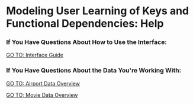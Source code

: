 # Modeling User Learning of Keys and Functional Dependencies: Help

### If You Have Questions About How to Use the Interface:
[GO TO: Interface Guide](https://github.com/blazerzero/duo-help/blob/master/Interface-Guide.md)

### If You Have Questions About the Data You're Working With:
[GO TO: Airport Data Overview](https://github.com/blazerzero/duo-help/blob/master/Data-Overview-Airport.md)

[GO TO: Movie Data Overview](https://github.com/blazerzero/duo-help/blob/master/Data-Overview-Movie.md)
